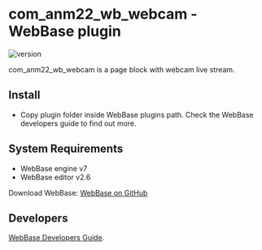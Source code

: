 # com_anm22_wb_webcam - WebBase plugin
![version](https://img.shields.io/badge/version-1.0-blue)

com_anm22_wb_webcam is a page block with webcam live stream.

## Install
*	Copy plugin folder inside WebBase plugins path. Check the WebBase developers guide to find out more.

## System Requirements
*	WebBase engine v7
*	WebBase editor v2.6

Download WebBase: [WebBase on GitHub](https://github.com/ANM22/WebBase)

## Developers
[WebBase Developers Guide](https://www.anm22.it/it/webbase-developers/).